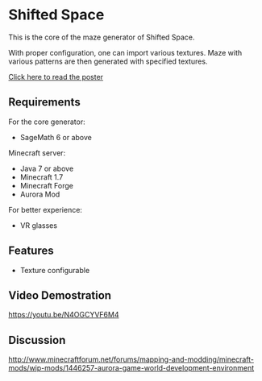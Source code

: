 # Shifted Space

This is the core of the maze generator of Shifted Space.

With proper configuration, one can import various textures.
Maze with various patterns are then generated with specified textures.

[Click here to read the poster](main-output.pdf)

## Requirements

For the core generator:
- SageMath 6 or above

Minecraft server:

- Java 7 or above
- Minecraft 1.7
- Minecraft Forge
- Aurora Mod

For better experience:

- VR glasses

## Features

- Texture configurable


## Video Demostration

https://youtu.be/N4OGCYVF6M4


## Discussion

http://www.minecraftforum.net/forums/mapping-and-modding/minecraft-mods/wip-mods/1446257-aurora-game-world-development-environment
